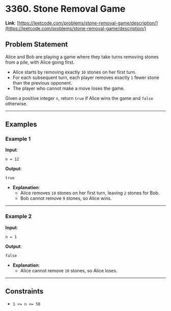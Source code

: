 # 3360. Stone Removal Game

**Link**: [https://leetcode.com/problems/stone-removal-game/description/](https://leetcode.com/problems/stone-removal-game/description/)

## Problem Statement

Alice and Bob are playing a game where they take turns removing stones from a pile, with Alice going first.

- Alice starts by removing exactly `10` stones on her first turn.
- For each subsequent turn, each player removes exactly `1` fewer stone than the previous opponent.
- The player who cannot make a move loses the game.

Given a positive integer `n`, return `true` if Alice wins the game and `false` otherwise.

---

## Examples

### Example 1

**Input**:
```
n = 12
```

**Output**:
```
true
```

  * **Explanation**:
      - Alice removes `10` stones on her first turn, leaving `2` stones for Bob.
      - Bob cannot remove `9` stones, so Alice wins.

---

### Example 2

**Input**:
```
n = 1
```

**Output**:
```
false
```

  * **Explanation**:
    - Alice cannot remove `10` stones, so Alice loses.

---

## Constraints

- `1 <= n <= 50`
